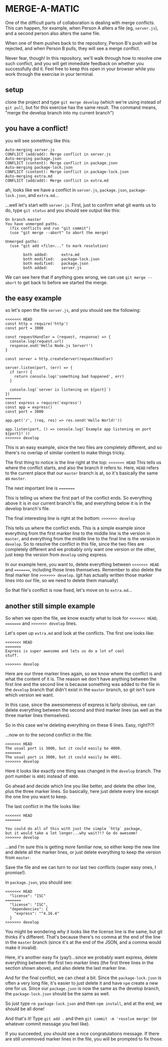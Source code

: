 # MERGE-A-MATIC 

One of the difficult parts of collaboration is dealing with merge
conflicts. This can happen, for example, when Person A alters
a file (eg, `server.js`), and a second person also alters the same
file.

When one of them pushes back to the repository, Person B's
push will be rejected, and when Person B pulls, they will see
a merge conflict.

Never fear, though! In this repository, we'll walk through how
to resolve one such conflict, and you will get immediate
feedback on whether you successfully did it. Feel free to
keep this open in your browser while you work through the
exercise in your terminal.

## setup

clone the project and type `git merge develop`
(which we're using instead of `git pull`, but for this
exercise has the same result. The command means,
"merge the develop branch into my current branch")

## you have a conflict!

you will see something like this:

```
Auto-merging server.js
CONFLICT (add/add): Merge conflict in server.js
Auto-merging package.json
CONFLICT (content): Merge conflict in package.json
Auto-merging package-lock.json
CONFLICT (content): Merge conflict in package-lock.json
Auto-merging extra.md
CONFLICT (add/add): Merge conflict in extra.md
```

ah, looks like we have a conflict in `server.js`, `package.json`,
`package-lock.json`, and `extra.md`...

...well let's start with `server.js`. First, just to confirm what 
git wants us to do, type `git status` and you should see output 
like this:

```
On branch master
You have unmerged paths.
  (fix conflicts and run "git commit")
  (use "git merge --abort" to abort the merge)

Unmerged paths:
  (use "git add <file>..." to mark resolution)

        both added:      extra.md
        both modified:   package-lock.json
        both modified:   package.json
        both added:      server.js

```

We can see here that if anything goes wrong, we can use 
`git merge --abort` to get back to before we started the merge.

## the easy example

so let's open the file `server.js`, and you should see the following:

```
<<<<<<< HEAD
const http = require('http')
const port = 3000

const requestHandler = (request, response) => {
  console.log(request.url)
  response.end('Hello Node.js Server!')
}

const server = http.createServer(requestHandler)

server.listen(port, (err) => {
  if (err) {
    return console.log('something bad happened', err)
  }

  console.log(`server is listening on ${port}`)
})
=======
const express = require('express')
const app = express()
const port = 3000

app.get('/', (req, res) => res.send('Hello World!'))

app.listen(port, () => console.log(`Example app listening on port ${port}!`))
>>>>>>> develop
```

This is an easy example, since the two files are completely 
different, and so there's no overlap of similar content to 
make things tricky.

The first thing to notice is the line right at the top:
`<<<<<<< HEAD`
This tells us where the conflict starts, and also the branch it
refers to. Here, `HEAD` refers to the current place that our
`master` branch is at, so it's basically the same as `master`.

The next important line is 
`=======`

This is telling us where the first part of the conflict ends. So
everything above it is in our current branch's file, and everything
below it is in the develop branch's file.

The final interesting line is right at the bottom:
`>>>>>>> develop`

This tells us where the conflict ends. This is a simple example
since everything from the first marker line to the middle line is
the version in `master`, and everything from the middle line to the
final line is the version in `develop`. So to resolve the conflict in
this file, since the two files are completely different and we
probably only want one version or the other, just keep the version
from `develop` using express.

In our example here, you want to, delete everything between
`<<<<<<< HEAD` and `=======`, including those lines themselves.
Remember to also delete the final marker line `>>>>>>> develop`.
(git has actually written those marker lines into our file, so we
need to delete them manually)

So that file's conflict is now fixed, let's move on to `extra.md`...

## another still simple example

So when we open the file, we know exactly what to look for 
`<<<<<<< HEAD`, `=======` and `>>>>>>> develop` lines.

Let's open up `extra.md` and look at the conflicts. The first one
looks like:

```
<<<<<<< HEAD
=======
Express is super awesome and lets us do a lot of cool
stuff.

>>>>>>> develop
```

Here are our three marker lines again, so we know where the
conflict is and what the content of it is. The reason we don't
have anything between the first line and the second line is
because something was added to the file in the `develop` branch
that didn't exist in the `master` branch, so git isn't sure
which version we want.

In this case, since the awesomeness of express is fairly obvious,
we can delete everything between the second and third marker
lines (as well as the three marker lines themselves).

So in this case we're deleting everything on these 6 lines. Easy,
right?!?!

...now on to the second conflict in the file:

```
<<<<<<< HEAD
The usual port is 3000, but it could easily be 4000.
=======
The usual port is 3000, but it could easily be 4001.
>>>>>>> develop
```

Here it looks like exactly one thing was changed in the `develop`
branch. The port number is `4001` instead of `4000`.

Go ahead and decide which line you like better, and delete the other
line, plus the three marker lines. So basically, here just delete
every line except the one line you want to keep.

The last conflict in the file looks like:

```
<<<<<<< HEAD
=======

You could do all of this with just the simple `http` package,
but it would take a lot longer...why wait?!? Go do awesome!
>>>>>>> develop
```

...and I'm sure this is getting more familiar now, so either keep the
new line and delete all the marker lines, or just delete everything
to keep the version from `master`.

Save the file and we can turn to our last two conflicts (super
easy ones, I promise!).

in `package.json`, you should see:

```
<<<<<<< HEAD
  "license": "ISC"
=======
  "license": "ISC",
  "dependencies": {
    "express": "^4.16.4"
  }
>>>>>>> develop
```

You might be wondering why it looks like the license line is the same,
but git thinks it's different. That's because there's no comma at the end
of the line in the `master` branch (since it's at the end of the JSON,
and a comma would make it invalid).

Here, it's another easy fix (yay!)...since we probably want express,
delete everything between the first two marker lines (the first three lines
in the section shown above), and also delete the last marker line.

And for the final conflict, we can cheat a bit. Since the `package-lock.json`
is often a very long file, it's easier to just delete it and have `npm`
create a new one for us. Since our `package.json` is now the same as the
develop branch, the `package-lock.json` should be the same as well.

So just type `rm package-lock.json` and then `npm install`, and at the
end, we should be all done!

And that's it! Type `git add .` and then `git commit -m 'resolve
merge'` (or whatever commit message you feel like).

If you succeeded, you should see a nice congratulations message.
If there are still unremoved marker lines in the file, you will
be prompted to fix those.
